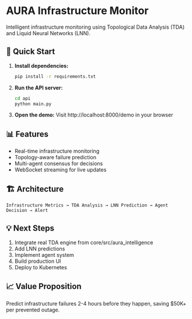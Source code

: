 # AURA Infrastructure Monitor

Intelligent infrastructure monitoring using Topological Data Analysis (TDA) and Liquid Neural Networks (LNN).

## 🚀 Quick Start

1. **Install dependencies:**
   ```bash
   pip install -r requirements.txt
   ```

2. **Run the API server:**
   ```bash
   cd api
   python main.py
   ```

3. **Open the demo:**
   Visit http://localhost:8000/demo in your browser

## 📊 Features

- Real-time infrastructure monitoring
- Topology-aware failure prediction
- Multi-agent consensus for decisions
- WebSocket streaming for live updates

## 🏗️ Architecture

```
Infrastructure Metrics → TDA Analysis → LNN Prediction → Agent Decision → Alert
```

## 💡 Next Steps

1. Integrate real TDA engine from core/src/aura_intelligence
2. Add LNN predictions
3. Implement agent system
4. Build production UI
5. Deploy to Kubernetes

## 📈 Value Proposition

Predict infrastructure failures 2-4 hours before they happen, saving $50K+ per prevented outage.
